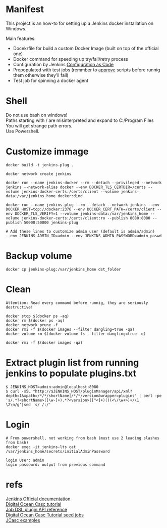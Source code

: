 # Manifest

This project is an how-to for setting up a Jenkins docker installation on Windows.

Main features:
* Docekrfile for build a custom Docker Image (built on top of the official one)
* Docker command for speeding up try/fail/retry process
* Configuration by Jenkins [Configuration as Code](https://https://plugins.jenkins.io/configuration-as-code/)
* Prepopulated with test jobs (remmber to [approve](https://stackoverflow.com/a/45771737/1966366) scripts before runnig them otherwise they'll fail)
* Test job for spinning a docker agent

# Shell

Do not use bash on windows!  
Paths starting with / are misinterpreted and expand to C:/Program Files  
You will get strange path errors.  
Use Powershell.

# Customize immage
    
    docker build -t jenkins-plug .

    docker network create jenkins

    docker run --name jenkins-docker --rm --detach --privileged --network jenkins --network-alias docker --env DOCKER_TLS_CERTDIR=/certs --volume jenkins-docker-certs:/certs/client --volume jenkins-data:/var/jenkins_home docker:dind

    docker run --name jenkins-plug --rm --detach --network jenkins --env DOCKER_HOST=tcp://docker:2376 --env DOCKER_CERT_PATH=/certs/client --env DOCKER_TLS_VERIFY=1 --volume jenkins-data:/var/jenkins_home --volume jenkins-docker-certs:/certs/client:ro --publish 8080:8080 --publish 50000:50000 jenkins-plug

    # Add these lines to customize admin user (default is admin/admin)
    --env JENKINS_ADMIN_ID=admin --env JENKINS_ADMIN_PASSWORD=admin_paswd

# Backup volume

    docker cp jenkins-plug:/var/jenkins_home dst_folder

# Clean

    Attention: Read every command before runnig, they are seriously destructive!

    docker stop $(docker ps -aq)
    docker rm $(docker ps -aq)
    docker network prune -f
    docker rmi -f $(docker images --filter dangling=true -qa)
    docker volume rm $(docker volume ls --filter dangling=true -q)
    
    docker rmi -f $(docker images -qa)

# Extract plugin list from running jenkins to populate plugins.txt

    $ JENKINS_HOST=admin:admin@localhost:8080
    $ curl -sSL "http://$JENKINS_HOST/pluginManager/api/xml?depth=1&xpath=/*/*/shortName|/*/*/version&wrapper=plugins" | perl -pe 's/.*?<shortName>([\w-]+).*?<version>([^<]+)()(<\/\w+>)+/\1 \2\n/g'|sed 's/ /:/'
   

# Login

    # From powershell, not working from bash (must use 2 leading slashes from bash)
    docker exec -it jenkins-lts cat /var/jenkins_home/secrets/initialAdminPassword

    login User: admin
    login passowrd: output from previous command

# refs

[Jenkins Official documentation](https://www.jenkins.io/doc/book/installing/docker/)  
[Digital Ocean Casc tutorial](https://www.digitalocean.com/community/tutorials/how-to-automate-jenkins-setup-with-docker-and-jenkins-configuration-as-code)  
[Job DSL plugin API reference](https://jenkinsci.github.io/job-dsl-plugin/#path/job)  
[Digital Ocean Casc Tutorial seed jobs](https://www.digitalocean.com/community/tutorials/how-to-automate-jenkins-job-configuration-using-job-dsl)  
[JCasc examples](https://github.com/jenkinsci/configuration-as-code-plugin/tree/master/demos)  
